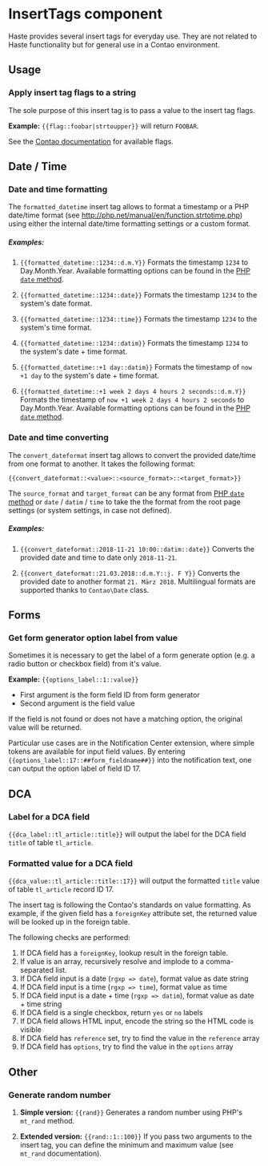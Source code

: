 # InsertTags component

Haste provides several insert tags for everyday use. They are not related to Haste functionality but for general
use in a Contao environment.


## Usage

### Apply insert tag flags to a string

The sole purpose of this insert tag is to pass a value to
the insert tag flags.

**Example:** `{{flag::foobar|strtoupper}}` will return `FOOBAR`.

See the [Contao documentation][flags] for available flags.


## Date / Time

### Date and time formatting

The `formatted_datetime` insert tag allows to format a timestamp or a
PHP date/time format (see http://php.net/manual/en/function.strtotime.php)
using either the internal date/time formatting settings or a custom
format.

##### Examples:

 1. `{{formatted_datetime::1234::d.m.Y}}`
 	Formats the timestamp `1234` to Day.Month.Year.
 	Available formatting options can be found in the [PHP `date` method][date].

 2. `{{formatted_datetime::1234::date}}`
 	Formats the timestamp `1234` to the system's date format.

 3. `{{formatted_datetime::1234::time}}`
 	Formats the timestamp `1234` to the system's time format.

 4. `{{formatted_datetime::1234::datim}}`
 	Formats the timestamp `1234` to the system's date + time format.

 5. `{{formatted_datetime::+1 day::datim}}`
 	Formats the timestamp of `now +1 day` to the system's date + time format.

 6. `{{formatted_datetime::+1 week 2 days 4 hours 2 seconds::d.m.Y}}`
 	Formats the timestamp  of `now +1 week 2 days 4 hours 2 seconds` to Day.Month.Year.
  	Available formatting options can be found in the [PHP `date` method][date].



### Date and time converting

The `convert_dateformat` insert tag allows to convert the provided
date/time from one format to another. It takes the following format:

`{{convert_dateformat::<value>::<source_format>::<target_format>}}`

The `source_format` and `target_format` can be any format from [PHP `date` method][date]
or `date` / `datim` / `time` to take the the format from the root page settings
(or system settings, in case not defined).

##### Examples:

 1. `{{convert_dateformat::2018-11-21 10:00::datim::date}}`
 	Converts the provided date and time to date only `2018-11-21`.

 2. `{{convert_dateformat::21.03.2018::d.m.Y::j. F Y}}`
 	Converts the provided date to another format `21. März 2018`.
 	Multilingual formats are supported thanks to `Contao\Date` class.


## Forms

### Get form generator option label from value

Sometimes it is necessary to get the label of a form generate option
(e.g. a radio button or checkbox field) from it's value.

**Example:** `{{options_label::1::value}}`

- First argument is the form field ID from form generator
- Second argument is the field value

If the field is not found or does not have a matching option,
the original value will be returned.

Particular use cases are in the Notification Center extension, where
simple tokens are available for input field values. By entering
`{{options_label::17::##form_fieldname##}}` into the notification text,
one can output the option label of field ID 17.


## DCA

### Label for a DCA field

`{{dca_label::tl_article::title}}` will output the label
for the DCA field `title` of table `tl_article`.

### Formatted value for a DCA field

`{{dca_value::tl_article::title::17}}` will output the formatted
`title` value of table `tl_article` record ID 17.

The insert tag is following the Contao's standards on value formatting.
As example, if the given field has a `foreignKey` attribute set,
the returned value will be looked up in the foreign table.

The following checks are performed:
 1. If DCA field has a `foreignKey`, lookup result in the foreign table.
 2. If value is an array, recursively resolve and implode to a comma-separated list.
 3. If DCA field input is a date (`rgxp => date`), format value as date string
 4. If DCA field input is a time (`rgxp => time`), format value as time
 5. If DCA field input is a date + time (`rgxp => datim`), format value as date + time string
 6. If DCA field is a single checkbox, return `yes` or `no` labels
 7. If DCA field allows HTML input, encode the string so the HTML code is visible
 8. If DCA field has `reference` set, try to find the value in the `reference` array
 9. If DCA field has `options`, try to find the value in the `options` array



## Other

### Generate random number

1. **Simple version:** `{{rand}}`
    Generates a random number using PHP's `mt_rand` method.

2. **Extended version:** `{{rand::1::100}}`
	If you pass two arguments to the insert tag, you can define
	the minimum and maximum value (see `mt_rand` documentation).


[flags]: https://docs.contao.org/books/manual/current/en/04-managing-content/insert-tags.html#insert-tag-flags
[date]: http://php.net/date
